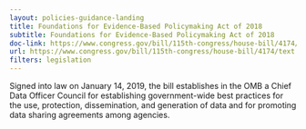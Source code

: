 ```yaml
---
layout: policies-guidance-landing
title: Foundations for Evidence-Based Policymaking Act of 2018
subtitle: Foundations for Evidence-Based Policymaking Act of 2018
doc-link: https://www.congress.gov/bill/115th-congress/house-bill/4174/text
url: https://www.congress.gov/bill/115th-congress/house-bill/4174/text 
filters: legislation
---
```



Signed into law on January 14, 2019, the bill establishes in the OMB a Chief Data Officer Council for establishing government-wide best practices for the use, protection, dissemination, and generation of data and for promoting data sharing agreements among agencies.
